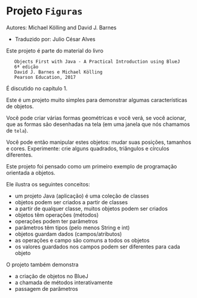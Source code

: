# Projeto `Figuras`

Autores: Michael Kölling and David J. Barnes

- Traduzido por: Julio César Alves

Este projeto é parte do material do livro

```
   Objects First with Java - A Practical Introduction using BlueJ
   6ª edição
   David J. Barnes e Michael Kölling
   Pearson Education, 2017
```

É discutido no capítulo 1.

Este é um projeto muito simples para demonstrar algumas características
de objetos.

Você pode criar várias formas geométricas e você verá, se você acionar,
que as formas são desenhadas na tela (em uma janela que nós chamamos de
`tela`).

Você pode então manipular estes objetos: mudar suas posições, tamanhos e
cores. Experimente: crie alguns quadrados, triângulos e círculos diferentes.

Este projeto foi pensado como um primeiro exemplo de programação orientada
a objetos.

Ele ilustra os seguintes conceitos:

 - um projeto Java (aplicação) é uma coleção de classes
 - objetos podem ser criados a partir de classes
 - a partir de qualquer classe, muitos objetos podem ser criados
 - objetos têm operações (métodos)
 - operações podem ter parâmetros
 - parâmetros têm tipos (pelo menos String e int)
 - objetos guardam dados (campos/atributos)
 - as operações e campo são comuns a todos os objetos
 - os valores guardados nos campos podem ser diferentes para cada objeto

O projeto também demonstra

 - a criação de objetos no BlueJ
 - a chamada de métodos interativamente
 - passagem de parâmetros
